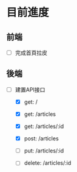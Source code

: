 # 目前進度
## 前端
- [ ] 完成首頁拉皮
## 後端
- [ ] 建置API接口
    - [x] get: /
    - [x] get: /articles
    - [x] get: /articles/:id
    - [x] post: /articles
    - [ ] put: /articles/:id
    - [ ] delete: /articles/:id

    
